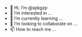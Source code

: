 - 👋 Hi, I’m @spkgzp
- 👀 I’m interested in ...
- 🌱 I’m currently learning ...
- 💞️ I’m looking to collaborate on ...
- 📫 How to reach me ...

<!---
spkgzp/spkgzp is a ✨ special ✨ repository because its `README.md` (this file) appears on your GitHub profile.
You can click the Preview link to take a look at your changes.
--->
